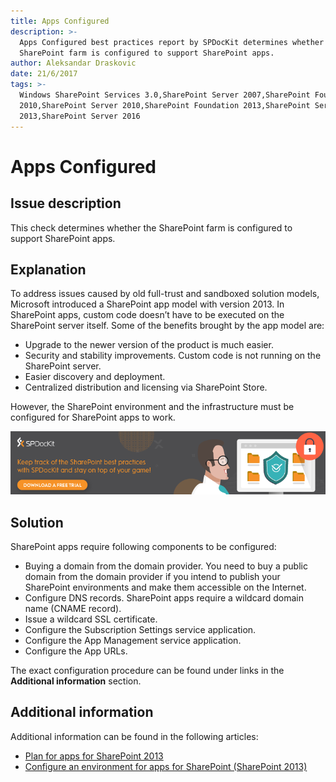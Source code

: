 ```yaml
---
title: Apps Configured
description: >-
  Apps Configured best practices report by SPDocKit determines whether the
  SharePoint farm is configured to support SharePoint apps.
author: Aleksandar Draskovic
date: 21/6/2017
tags: >-
  Windows SharePoint Services 3.0,SharePoint Server 2007,SharePoint Foundation
  2010,SharePoint Server 2010,SharePoint Foundation 2013,SharePoint Server
  2013,SharePoint Server 2016
---
```


# Apps Configured

## Issue description

This check determines whether the SharePoint farm is configured to support SharePoint apps.

## Explanation

To address issues caused by old full-trust and sandboxed solution models, Microsoft introduced a SharePoint app model with version 2013. In SharePoint apps, custom code doesn’t have to be executed on the SharePoint server itself. Some of the benefits brought by the app model are:

* Upgrade to the newer version of the product is much easier.
* Security and stability improvements. Custom code is not running on the SharePoint server.
* Easier discovery and deployment.
* Centralized distribution and licensing via SharePoint Store.

However, the SharePoint environment and the infrastructure must be configured for SharePoint apps to work.

<a href="http://bit.ly/2US0Zna">
  <img src="/.gitbook/assets/spdockit_best_practices.png" width:"45">
</a>

## Solution

SharePoint apps require following components to be configured:

* Buying a domain from the domain provider. You need to buy a public domain from the domain provider if you intend to publish your SharePoint environments and make them accessible on the Internet.
* Configure DNS records. SharePoint apps require a wildcard domain name \(CNAME record\).
* Issue a wildcard SSL certificate.
* Configure the Subscription Settings service application.
* Configure the App Management service application.
* Configure the App URLs.

The exact configuration procedure can be found under links in the **Additional information** section.

## Additional information

Additional information can be found in the following articles:

* [Plan for apps for SharePoint 2013](https://technet.microsoft.com/en-us/library/fp161237.aspx)
* [Configure an environment for apps for SharePoint \(SharePoint 2013\)](https://technet.microsoft.com/en-us/library/fp161236.aspx)

